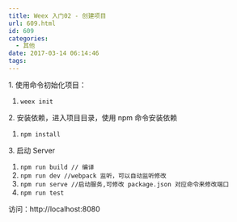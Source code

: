 ```yaml
---
title: Weex 入门02 - 创建项目
url: 609.html
id: 609
categories:
  - 其他
date: 2017-03-14 06:14:46
tags:
---
```


1\. 使用命令初始化项目：

1.  `weex init`

2\. 安装依赖，进入项目目录，使用 npm 命令安装依赖

1.  `npm install`

3\. 启动 Server

1.  `npm run build // 编译`
2.  `npm run dev //webpack 监听，可以自动监听修改`
3.  `npm run serve //启动服务,可修改 package.json 对应命令来修改端口`
4.  `npm run test`

访问：http://localhost:8080